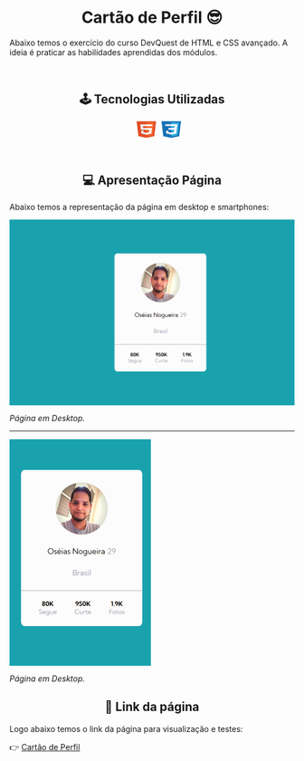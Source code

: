 <h1 align="center">Cartão de Perfil 😎</h1>

<p>Abaixo temos o exercício do curso DevQuest de HTML e CSS avançado. A ideia é praticar as habilidades aprendidas dos módulos.</p>

<div align="center" valign="top"><br>
 <h2>🕹️ Tecnologias Utilizadas</h2>
    <ul align="center">
        <img align="center" alt="HTML" height="30" width="40" src="https://raw.githubusercontent.com/devicons/devicon/master/icons/html5/html5-original.svg">
        <img align="center" alt="CSS" height="30" width="40" src="https://raw.githubusercontent.com/devicons/devicon/master/icons/css3/css3-original.svg">
    </ul><br>
</div>

<h2 align="center">💻 Apresentação Página</h2>
<p>Abaixo temos a representação da página em desktop e smartphones:<br></p>

<img align="center" src="./src/img/desktop.png" alt="Img Desktop" title="Img Desktop"><p><i>Página em Desktop.</i></p><hr>

<img align="center" src="./src/img/smartphone.png" alt="Img Desktop" title="Img Desktop"><p><i>Página em Desktop.</i></p>



<h2 align="center">🔗 Link da página</h2>
<p>Logo abaixo temos o link da página para visualização e testes:</p>
👉 <a href="https://oseiasweb.github.io/cartao-perfil/" target="_blank">Cartão de Perfil</a><br><br>